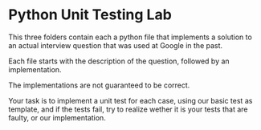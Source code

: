 # Python Unit Testing Lab

This three folders contain each a python file that implements a solution to
an actual interview question that was used at Google in the past.

Each file starts with the description of the question, followed by an 
implementation.

The implementations are not guaranteed to be correct.

Your task is to implement a unit test for each case, using our basic test
as template, and if the tests fail, try to realize wether it is your tests that are
faulty, or our implementation.

